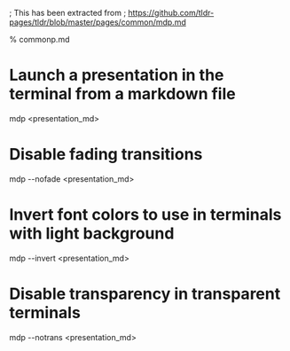 ; This has been extracted from
; https://github.com/tldr-pages/tldr/blob/master/pages/common/mdp.md

% commonp.md

# Launch a presentation in the terminal from a markdown file
mdp <presentation_md>

# Disable fading transitions
mdp --nofade <presentation_md>

# Invert font colors to use in terminals with light background
mdp --invert <presentation_md>

# Disable transparency in transparent terminals
mdp --notrans <presentation_md>
